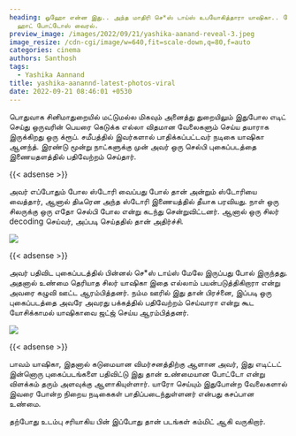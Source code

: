 ```yaml
---
heading: ஓஹோ என்ன இது.. அந்த மாதிரி செ*ஸ் டாய்ஸ் உபயோகித்தாரா யாஷிகா.. லேட்டஸ்ட்
  ஹாட் போட்டோஸ் வைரல்.
preview_image: /images/2022/09/21/yashika-aanand-reveal-3.jpeg
image_resize: /cdn-cgi/image/w=640,fit=scale-down,q=80,f=auto
categories: cinema
authors: Santhosh
tags:
  - Yashika Aannand
title: yashika-aanannd-latest-photos-viral
date: 2022-09-21 08:46:01 +0530
---
```



பொதுவாக சினிமாதுறையில் மட்டுமல்ல மிகவும் அனைத்து துறையிலும் இதுபோல எடிட் செய்து ஒருவரின் பெயரை கெடுக்க எல்லா விதமான வேலைகளும் செய்ய தயாராக இருக்கிறது ஒரு க்ரூப். சமீபத்தில் இவர்களால் பாதிக்கப்பட்டவர் நடிகை யாஷிகா ஆனந்த். இரண்டு மூன்று நாட்களுக்கு முன் அவர் ஒரு செல்பி புகைப்படத்தை இணையதளத்தில் பதிவேற்றம் செய்தார்.

{{< adsense >}}

அவர் எப்போதும் போல ஸ்டோரி வைப்பது போல் தான் அன்றும் ஸ்டோரியை வைத்தார், ஆனால் திடீரென அந்த ஸ்டோரி இணையத்தில் தீயாக பரவியது. நாள் ஒரு சிலருக்கு ஒரு எதோ செல்பி போல என்று கடந்து சென்றுவிட்டனர். ஆனால் ஒரு சிலர் decoding செய்வர், அப்படி செய்ததில் தான் அதிர்ச்சி.

![](/images/2022/09/21/yashika-aanand-reveal-1.jpeg)

{{< adsense >}}

அவர் பதிவிட புகைப்படத்தில் பின்னல் செ*ஸ் டாய்ஸ் மேலே இருப்பது போல் இருந்தது. அதனால் உண்மை தெரியாத சிலர் யாஷிகா இதை எல்லாம் பயன்படுத்திகிறாரா என்று அவரை கழுவி ஊட்ட ஆரம்பித்தனர். நம்ம ஊரில் இது தான் பிரச்னை, இப்படி ஒரு புகைப்படத்தை அவரே அவரது பக்கத்தில் பதிவேற்றம் செய்வாரா என்று கூட யோசிக்காமல் யாஷிகாவை ஜட்ஜ் செய்ய ஆரம்பித்தனர்.

![](/images/2022/09/21/yashika-aanand-reveal.jpeg)

{{< adsense >}}

பாவம் யாஷிகா, இதனால் கடுமையான விமர்சனத்திற்கு ஆளான அவர், இது எடிட்டட் இன்னொரு புகைப்படங்களை பதிவிட்டு இது தான் உண்மையான போட்டோ என்று விளக்கம் தரும் அளவுக்கு ஆளாகியுள்ளார். யாரோ செய்யும் இதுபோன்ற வேலைகளால் இவரை போன்ற நிறைய நடிகைகள் பாதிப்படைந்துள்ளனர் என்பது கசப்பான உண்மை.

தற்போது உடம்பு சரியாகிய பின் இப்போது தான் படங்கள் கம்மிட் ஆகி வருகிறார்.